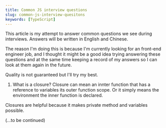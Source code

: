 ```yaml
---
title: Common JS interview questions
slug: common-js-interview-quesitons
keywords: [TypeScript]
---
```


This article is my attempt to answer common questions we see during interviews. Answers will be written in English and Chinese.

The reason I'm doing this is because I'm currently looking for an front-end engineer job, and I thought it might be a good idea trying answering these questions and at the same time keeping a record of my answers so I can look at them again in the future.

Quality is not guaranteed but I'll try my best.

1. What is a closure?
   Closure can mean an innter function that has a reference to variables its outer function scope.
   Or it simply means the environment the inner function is declared.

Closures are helpful because it makes private method and variables possible.

(...to be continued)
